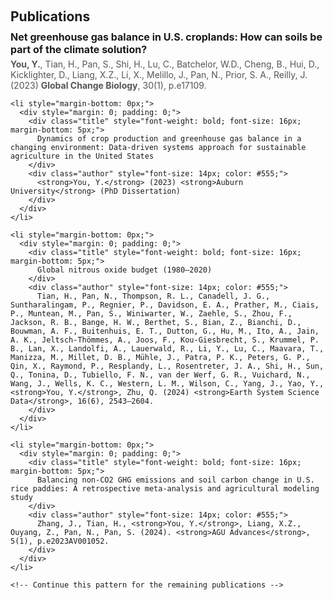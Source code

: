 <h1 id="publications"></h1>
<h2 style="margin: 60px 0px 10px;">Publications</h2>

<div class="publications" style="padding-left: 0px;">
  <ol class="bibliography" style="padding: 0; margin: 0; list-style: none;">
    <li style="margin-bottom: 0px;">
      <div style="margin: 0; padding: 0;">
        <div class="title" style="font-weight: bold; font-size: 16px; margin-bottom: 5px;">
          Net greenhouse gas balance in U.S. croplands: How can soils be part of the climate solution?
        </div>
        <div class="author" style="font-size: 14px; color: #555;">
          <strong>You, Y.</strong>, Tian, H., Pan, S., Shi, H., Lu, C., Batchelor, W.D., Cheng, B., Hui, D., Kicklighter, D., Liang, X.Z., Li, X., Melillo, J., Pan, N., Prior, S. A., Reilly, J. (2023) <strong>Global Change Biology</strong>, 30(1), p.e17109.
        </div>
      </div>
    </li>

    <li style="margin-bottom: 0px;">
      <div style="margin: 0; padding: 0;">
        <div class="title" style="font-weight: bold; font-size: 16px; margin-bottom: 5px;">
          Dynamics of crop production and greenhouse gas balance in a changing environment: Data-driven systems approach for sustainable agriculture in the United States
        </div>
        <div class="author" style="font-size: 14px; color: #555;">
          <strong>You, Y.</strong> (2023) <strong>Auburn University</strong> (PhD Dissertation)
        </div>
      </div>
    </li>

    <li style="margin-bottom: 0px;">
      <div style="margin: 0; padding: 0;">
        <div class="title" style="font-weight: bold; font-size: 16px; margin-bottom: 5px;">
          Global nitrous oxide budget (1980–2020)
        </div>
        <div class="author" style="font-size: 14px; color: #555;">
          Tian, H., Pan, N., Thompson, R. L., Canadell, J. G., Suntharalingam, P., Regnier, P., Davidson, E. A., Prather, M., Ciais, P., Muntean, M., Pan, S., Winiwarter, W., Zaehle, S., Zhou, F., Jackson, R. B., Bange, H. W., Berthet, S., Bian, Z., Bianchi, D., Bouwman, A. F., Buitenhuis, E. T., Dutton, G., Hu, M., Ito, A., Jain, A. K., Jeltsch-Thömmes, A., Joos, F., Kou-Giesbrecht, S., Krummel, P. B., Lan, X., Landolfi, A., Lauerwald, R., Li, Y., Lu, C., Maavara, T., Manizza, M., Millet, D. B., Mühle, J., Patra, P. K., Peters, G. P., Qin, X., Raymond, P., Resplandy, L., Rosentreter, J. A., Shi, H., Sun, Q., Tonina, D., Tubiello, F. N., van der Werf, G. R., Vuichard, N., Wang, J., Wells, K. C., Western, L. M., Wilson, C., Yang, J., Yao, Y., <strong>You, Y.</strong>, Zhu, Q. (2024) <strong>Earth System Science Data</strong>, 16(6), 2543–2604.
        </div>
      </div>
    </li>

    <li style="margin-bottom: 0px;">
      <div style="margin: 0; padding: 0;">
        <div class="title" style="font-weight: bold; font-size: 16px; margin-bottom: 5px;">
          Balancing non‐CO2 GHG emissions and soil carbon change in U.S. rice paddies: A retrospective meta‐analysis and agricultural modeling study
        </div>
        <div class="author" style="font-size: 14px; color: #555;">
          Zhang, J., Tian, H., <strong>You, Y.</strong>, Liang, X.Z., Ouyang, Z., Pan, N., Pan, S. (2024). <strong>AGU Advances</strong>, 5(1), p.e2023AV001052.
        </div>
      </div>
    </li>

    <!-- Continue this pattern for the remaining publications -->

  </ol>
</div>
